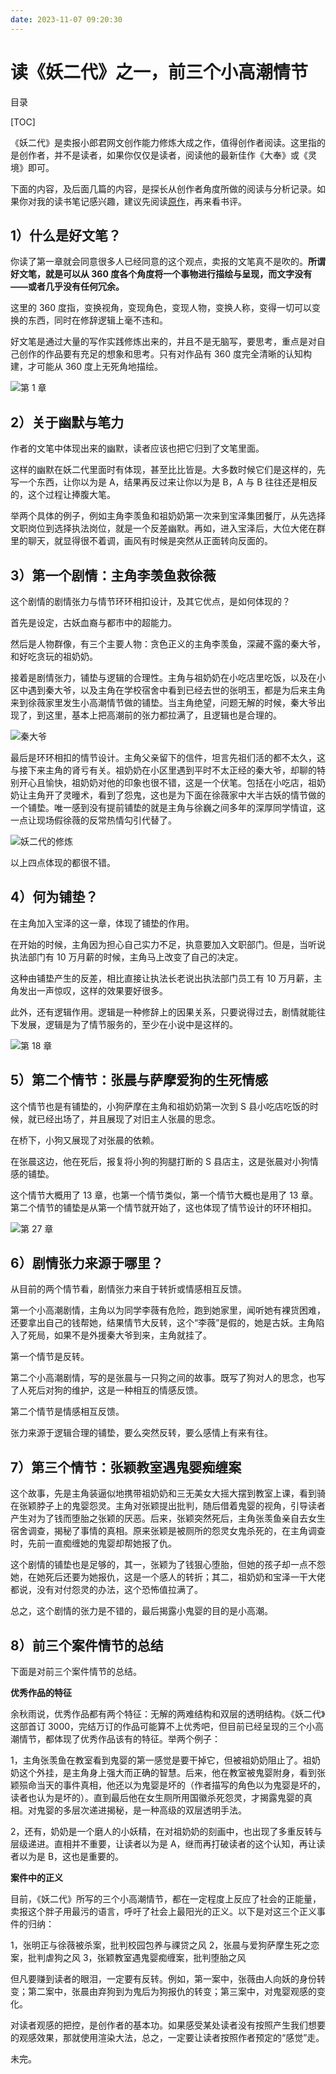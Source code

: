 ```yaml
---
date: 2023-11-07 09:20:30
---
```

# 读《妖二代》之一，前三个小高潮情节

目录

[TOC]

《妖二代》是卖报小郎君网文创作能力修炼大成之作，值得创作者阅读。这里指的是创作者，并不是读者，如果你仅仅是读者，阅读他的最新佳作《大奉》或《灵境》即可。

下面的内容，及后面几篇的内容，是探长从创作者角度所做的阅读与分析记录。如果你对我的读书笔记感兴趣，建议先阅读[原作](https://www.xbiquge.bz/book/42491/)，再来看书评。

## 1）什么是好文笔？

你读了第一章就会同意很多人已经同意的这个观点，卖报的文笔真不是吹的。**所谓好文笔，就是可以从 360 度各个角度将一个事物进行描绘与呈现，而文字没有——或者几乎没有任何冗余。**

这里的 360 度指，变换视角，变现角色，变现人物，变换人称，变得一切可以变换的东西，同时在修辞逻辑上毫不违和。

好文笔是通过大量的写作实践修炼出来的，并且不是无脑写，要思考，重点是对自己创作的作品要有充足的想象和思考。只有对作品有 360 度完全清晰的认知构建，才可能从 360 度上无死角地描绘。

![第 1 章](./assets/F-NcYUgbEAApCe8.jpeg)

## 2）关于幽默与笔力

作者的文笔中体现出来的幽默，读者应该也把它归到了文笔里面。

这样的幽默在妖二代里面时有体现，甚至比比皆是。大多数时候它们是这样的，先写一个东西，让你以为是 A，结果再反过来让你以为是 B，A 与 B 往往还是相反的，这个过程让捧腹大笔。

举两个具体的例子，例如主角李羡鱼和祖奶奶第一次来到宝泽集团餐厅，从先选择文职岗位到选择执法岗位，就是一个反差幽默。再如，进入宝泽后，大位大佬在群里的聊天，就显得很不着调，画风有时候是突然从正面转向反面的。

## 3）第一个剧情：主角李羡鱼救徐薇

这个剧情的剧情张力与情节环环相扣设计，及其它优点，是如何体现的？

首先是设定，古妖血裔与都市中的超能力。

然后是人物群像，有三个主要人物：贪色正义的主角李羡鱼，深藏不露的秦大爷，和好吃贪玩的祖奶奶。

接着是剧情张力，铺垫与逻辑的合理性。主角与祖奶奶在小吃店里吃饭，以及在小区中遇到秦大爷，以及主角在学校宿舍中看到已经去世的张明玉，都是为后来主角来到徐薇家里发生小高潮情节做的铺垫。当主角绝望，问题无解的时候，秦大爷出现了，到这里，基本上把高潮前的张力都拉满了，且逻辑也是合理的。

![秦大爷](./assets/F-PKD7tbIAAOgrq.jpeg)

最后是环环相扣的情节设计。主角父亲留下的信件，坦言先祖们活的都不太久，这与接下来主角的肾亏有关。祖奶奶在小区里遇到平时不太正经的秦大爷，却聊的特别开心且愉快，祖奶奶对他的印象也很不错，这是一个伏笔。包括在小吃店，祖奶奶让主角开了灵曈术，看到了怨鬼，这也是为下面在徐薇家中大半古妖的情节做的一个铺垫。唯一感到没有提前铺垫的就是主角与徐巍之间多年的深厚同学情谊，这一点让现场假徐薇的反常热情勾引代替了。

![妖二代的修炼](./assets/image-20231107092407841.png)

以上四点体现的都很不错。

## 4）何为铺垫？

在主角加入宝泽的这一章，体现了铺垫的作用。

在开始的时候，主角因为担心自己实力不足，执意要加入文职部门。但是，当听说执法部门有 10 万月薪的时候，主角马上改变了自己的决定。

这种由铺垫产生的反差，相比直接让执法长老说出执法部门员工有 10 万月薪，主角发出一声惊叹，这样的效果要好很多。

此外，还有逻辑作用。逻辑是一种修辞上的因果关系，只要说得过去，剧情就能往下发展，逻辑是为了情节服务的，至少在小说中是这样的。

![第 18 章](./assets/F-PK29Va4AABDtg.jpeg)

## 5）第二个情节：张晨与萨摩爱狗的生死情感

这个情节也是有铺垫的，小狗萨摩在主角和祖奶奶第一次到 S 县小吃店吃饭的时候，就已经出场了，并且展现了对旧主人张晨的思念。

在桥下，小狗又展现了对张晨的依赖。

在张晨这边，他在死后，报复将小狗的狗腿打断的 S 县店主，这是张晨对小狗情感的铺垫。

这个情节大概用了 13 章，也第一个情节类似，第一个情节大概也是用了 13 章。第二个情节的铺垫是从第一个情节就开始了，这也体现了情节设计的环环相扣。

![第 27 章](./assets/F-QUtQXXQAAn8yi.jpeg)

## 6）剧情张力来源于哪里？

从目前的两个情节看，剧情张力来自于转折或情感相互反馈。

第一个小高潮剧情，主角以为同学李薇有危险，跑到她家里，闻听她有裸货困难，还要拿出自己的钱帮她，结果情节大反转，这个“李薇”是假的，她是古妖。主角陷入了死局，如果不是外援秦大爷到来，主角就挂了。

第一个情节是反转。

第二个小高潮剧情，写的是张晨与一只狗之间的故事。既写了狗对人的思念，也写了人死后对狗的维护，这是一种相互的情感反馈。

第二个情节是情感相互反馈。

张力来源于逻辑合理的铺垫，要么突然反转，要么感情上有来有往。

## 7）第三个情节：张颖教室遇鬼婴痴缠案

这个故事，先是主角装逼似地携带祖奶奶和三无美女大摇大摆到教室上课，看到骑在张颖脖子上的鬼婴怨灵。主角对张颖提出批判，随后借着鬼婴的视角，引导读者产生对为了钱而堕胎之张颖的厌恶。后来，张颖突然死后，主角张羡鱼亲自去女生宿舍调查，揭秘了事情的真相。原来张颖是被厕所的怨灵女鬼杀死的，在主角调查时，先前一直痴缠她的鬼婴却帮她报了仇。

这个剧情的铺垫也是足够的，其一，张颖为了钱狠心堕胎，但她的孩子却一点不怨她，在她死后还要为她报仇，这是一个感人的转折；其二，祖奶奶和宝泽一干大佬都说，没有对付怨灵的办法，这个恐怖值拉满了。

总之，这个剧情的张力是不错的，最后揭露小鬼婴的目的是小高潮。

## 8）前三个案件情节的总结

下面是对前三个案件情节的总结。

**优秀作品的特征**

余秋雨说，优秀作品都有两个特征：无解的两难结构和双层的透明结构。《妖二代》这部首订 3000，完结万订的作品可能算不上优秀吧，但目前已经呈现的三个小高潮情节，都体现了优秀作品该有的特征。举两个例子：

1，主角张羡鱼在教室看到鬼婴的第一感觉是要干掉它，但被祖奶奶阻止了。祖奶奶这个外挂，是主角身上强大而正确的智慧。后来，他在教室被鬼婴附身，看到张颖殒命当天的事件真相，他还以为鬼婴是坏的（作者描写的角色以为鬼婴是坏的，读者也认为是坏的）。直到最后他在女生厕所用国徽杀死怨灵，才揭露鬼婴的真相。对鬼婴的多层次递进揭秘，是一种高级的双层透明手法。

2，还有，奶奶是一个磨人的小妖精，在对祖奶奶的刻画中，也出现了多重反转与层级递进。直相并不重要，让读者以为是 A，继而再打破读者的这个认知，再让读者以为是 B，这也是重要的。

**案件中的正义**

目前，《妖二代》所写的三个小高潮情节，都在一定程度上反应了社会的正能量，卖报这个胖子用最污的语言，呼吁了社会上最阳光的正义。以下是对这三个正义事件的归纳：

1，张明正与徐薇被杀案，批判校园包养与祼贷之风
2，张晨与爱狗萨摩生死之恋案，批判虐狗之风
3，张颖教室遇鬼婴痴缠案，批判堕胎之风

但凡要赚到读者的眼泪，一定要有反转。例如，第一案中，张薇由人向妖的身份转变；第二案中，张晨由弃狗到为鬼后为狗报仇的转变；第三案中，对鬼婴观感的变化。

对读者观感的把控，是创作者的基本功。如果感受某处读者没有按照产生我们想要的观感效果，那就使用渲染大法，总之，一定要让读者按照作者预定的“感觉”走。

未完。
